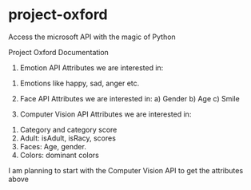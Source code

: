 # project-oxford
Access the microsoft API with the magic of Python

Project Oxford Documentation
1)	Emotion API
Attributes we are interested in:
1.	Emotions like happy, sad, anger etc.

2)	Face API
Attributes we are interested in:
a)	Gender
b)	Age
c)	Smile

3)	Computer Vision API
Attributes we are interested in:
1.	Category and category score
2.	Adult: isAdult, isRacy, scores
3.	Faces: Age, gender. 
4.	Colors: dominant colors

I am planning to start with the Computer Vision API to get the attributes above
